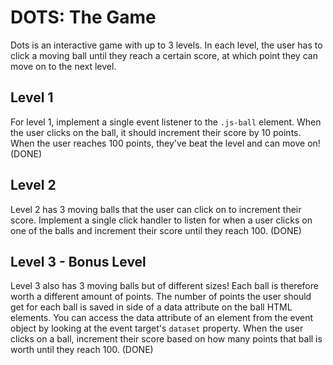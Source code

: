 # DOTS: The Game

Dots is an interactive game with up to 3 levels. In each level, the user has to click a moving ball until they reach a certain score, at which point they can move on to the next level.

## Level 1
For level 1, implement a single event listener to the `.js-ball` element. When the user clicks on the ball, it should increment their score by 10 points. When the user reaches 100 points, they've beat the level and can move on! (DONE)

## Level 2
Level 2 has 3 moving balls that the user can click on to increment their score. Implement a single click handler to listen for when a user clicks on one of the balls and increment their score until they reach 100. (DONE)

## Level 3 - Bonus Level
Level 3 also has 3 moving balls but of different sizes! Each ball is therefore worth a different amount of points. The number of points the user should get for each ball is saved in side of a data attribute on the ball HTML elements. You can access the data attribute of an element from the event object by looking at the event target's `dataset` property. When the user clicks on a ball, increment their score based on how many points that ball is worth until they reach 100. (DONE)

